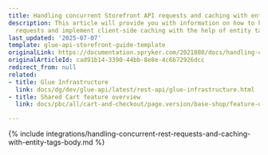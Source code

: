 ```yaml
---
title: Handling concurrent Storefront API requests and caching with entity tags
description: This article will provide you with information on how to handle concurrent
  requests and implement client-side caching with the help of entity tags in Storefront API.
last_updated: '2025-07-07'
template: glue-api-storefront-guide-template
originalLink: https://documentation.spryker.com/2021080/docs/handling-concurrent-rest-requests-and-caching-with-entity-tags
originalArticleId: cad91b14-3390-44bb-8e8e-4c6b72926dcc
redirect_from: null
related:
- title: Glue Infrastructure
  link: docs/dg/dev/glue-api/latest/rest-api/glue-infrastructure.html
- title: Shared Cart feature overview
  link: docs/pbc/all/cart-and-checkout/page.version/base-shop/feature-overviews/shared-carts-feature-overview.html

---
```


{% include integrations/handling-concurrent-rest-requests-and-caching-with-entity-tags-body.md %}
